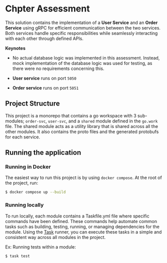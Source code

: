 # Chpter Assessment

This solution contains the implementation of a **User Service** and an **Order Service** using gRPC for efficient communication between the two services. Both services handle specific responsibilities while seamlessly interacting with each other through defined APIs.

**Keynotes**
- No actual database logic was implemented in this assessment. Instead, mock implementation of the database logic was used for testing, as there were no requirements concerning this.

- **User service** runs on port `5050`

- **Order service** runs on port `5051`


## Project Structure

This project is a monorepo that contains a go workspace with 3 sub-modules; `order-svc`, `user-svc`, and a `shared` module defined in the `go.work` file. 
The shared module acts as a utility library that is shared across all the other modules. It also contains the proto files and the generated protobufs for each service.

## Running the application 

### Running in Docker
The easiest way to run this project is by using `docker compose`.
At the root of the project, run:

```bash
$ docker compose up --build
```

### Running locally

To run locally, each module contains a Taskfile.yml file where specific commands have been defined. These commands help automate common tasks such as building, testing, running, or managing dependencies for the module. Using the [Task](https://github.com/go-task/task) runner, you can execute these tasks in a simple and consistent way across all modules in the project.

Ex: Running tests within a module:
```bash
$ task test
```
